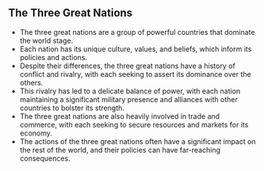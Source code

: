 ## The Three Great Nations

- The three great nations are a group of powerful countries that dominate the world stage.
- Each nation has its unique culture, values, and beliefs, which inform its policies and actions.
- Despite their differences, the three great nations have a history of conflict and rivalry, with each seeking to assert its dominance over the others.
- This rivalry has led to a delicate balance of power, with each nation maintaining a significant military presence and alliances with other countries to bolster its strength.
- The three great nations are also heavily involved in trade and commerce, with each seeking to secure resources and markets for its economy.
- The actions of the three great nations often have a significant impact on the rest of the world, and their policies can have far-reaching consequences.
